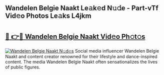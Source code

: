 ## Wandelen Belgie Naakt Le𝚊k𝚎d N𝚞𝚍e - Part-vTf Vid𝚎o Photos Le𝚊ks L4jkm

# <h2><a href="http://fb5j6es.evod.top/?m=Wandelen+Belgie+Naakt">🔗 👉🔴 Wandelen Belgie Naakt Vid𝚎o Ph𝚘t𝚘s</a></h2>

[![Wandelen Belgie Naakt N𝚞d𝚎s](https://i.imgur.com/8V9OHl7.gif)](http://fb5j6es.evod.top/?m=Wandelen+Belgie+Naakt)
Social media influencer Wandelen Belgie Naakt and content creator renowned for their lifestyle and dance-inspired content. The media Wandelen Belgie Naakt often sensationalizes the lives of public figures. 
